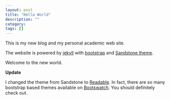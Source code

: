 ```yaml
---
layout: post
title: "Hello World"
description: ""
category:
tags: []
---
```


This is my new blog and my personal academic web site.

The website is powered by [jekyll](https://github.com/jekyll/jekyll) with [bootstrap](http://getbootstrap.com/) and [Sandstone theme](http://bootswatch.com/sandstone/).

Welcome to the new world.

**Update**

I changed the theme from Sandstone to [Readable](http://bootswatch.com/readable/). In fact, there are so many bootstrap based themes available on [Bootswatch](http://bootswatch.com). You should definitely check out.
